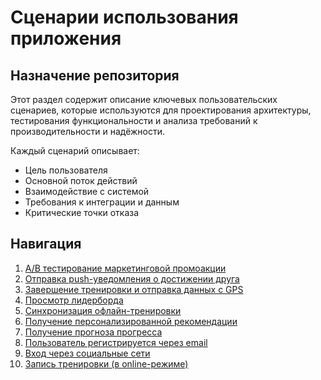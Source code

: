 # Сценарии использования приложения

## Назначение репозитория

Этот раздел содержит описание ключевых пользовательских сценариев, которые используются для проектирования архитектуры, тестирования функциональности и анализа требований к производительности и надёжности.

Каждый сценарий описывает:
- Цель пользователя
- Основной поток действий
- Взаимодействие с системой
- Требования к интеграции и данным
- Критические точки отказа

## Навигация

1. [А/В тестирование маркетинговой промоакции](./ab-testing.md)
2. [Отправка push-уведомления о достижении друга](./achievments-push-notifications.md)
3. [Завершение тренировки и отправка данных с GPS](./gps-data-sending.md)
4. [Просмотр лидерборда](./leaderboard-viewing.md)
5. [Синхронизация офлайн-тренировки](./offline-workout-sync.md)
6. [Получение персонализированной рекомендации](./personalized-recommendation-getting.md)
7. [Получение прогноза прогресса](./progress-forecasting.md)
8. [Пользователь регистрируется через email](./registration.md)
9. [Вход через социальные сети](./social-networks-login.md)
10. [Запись тренировки (в online-режиме)](./training-recording.md)